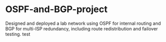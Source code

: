 # OSPF-and-BGP-project
Designed and deployed a lab network using OSPF for internal routing and BGP for multi-ISP redundancy, including route redistribution and failover testing.
test 

